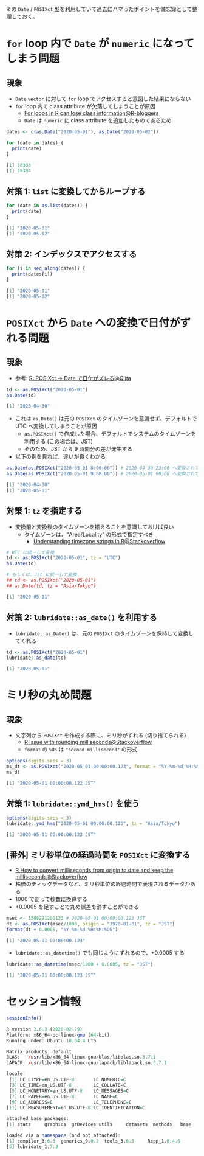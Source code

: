 R の `Date` / `POSIXct` 型を利用していて過去にハマったポイントを備忘録として整理しておく。


# `for` loop 内で `Date` が `numeric` になってしまう問題


## 現象

-   `Date` `vector` に対して `for` loop でアクセスすると意図した結果にならない
-   `for` loop 内で class attribute が欠落してしまうことが原因
    -   [For loops in R can lose class information@R-bloggers](https://www.r-bloggers.com/for-loops-in-r-can-lose-class-information/)
    -   `Date` は `numeric` に class attribute を追加したものであるため

```R
dates <- c(as.Date("2020-05-01"), as.Date("2020-05-02"))

for (date in dates) {
  print(date)
}
```

```R
[1] 18383
[1] 18384
```


## 対策 1: `list` に変換してからループする

```R
for (date in as.list(dates)) {
  print(date)
}
```

```R
[1] "2020-05-01"
[1] "2020-05-02"
```


## 対策 2: インデックスでアクセスする

```R
for (i in seq_along(dates)) {
  print(dates[i])
}
```

```R
[1] "2020-05-01"
[1] "2020-05-02"
```


# `POSIXct` から `Date` への変換で日付がずれる問題


## 現象

-   参考: [R: POSIXct -> Date で日付がズレる@Qiita](https://qiita.com/kota9/items/657c8c0ac5092e3ec1ff)

```R
td <- as.POSIXct("2020-05-01")
as.Date(td)
```

```R
[1] "2020-04-30"
```



-   これは `as.Date()` は元の `POSIXct` のタイムゾーンを意識せず、デフォルトで UTC へ変換してしまうことが原因
    -   `as.POSIXct()` で作成した場合、デフォルトでシステムのタイムゾーンを利用する (この場合は、JST)
    -   そのため、JST から 9 時間分の差が発生する
-   以下の例を見れば、違いが良くわかる

```R
as.Date(as.POSIXct("2020-05-01 8:00:00")) # 2020-04-30 23:00 へ変換されてから、時間情報が削除されている
as.Date(as.POSIXct("2020-05-01 9:00:00")) # 2020-05-01 00:00 へ変換されてから、時間情報が削除されている
```

```R
[1] "2020-04-30"
[1] "2020-05-01"
```


## 対策 1: `tz` を指定する

-   変換前と変換後のタイムゾーンを揃えることを意識しておけば良い
    -   タイムゾーンは、&ldquo;Area/Locality&rdquo; の形式で指定すべき
        -   [Understanding timezone strings in R@Stackoverflow](https://stackoverflow.com/questions/37205128/understanding-timezone-strings-in-r)

```R
# UTC に統一して変換
td <- as.POSIXct("2020-05-01", tz = "UTC")
as.Date(td)

# もしくは、JST に統一して変換
## td <- as.POSIXct("2020-05-01")
## as.Date(td, tz = "Asia/Tokyo")
```

```R
[1] "2020-05-01"
```


## 対策 2: `lubridate::as_date()` を利用する

-   `lubridate::as_Date()` は、元の `POSIXct` のタイムゾーンを保持して変換してくれる

```R
td <- as.POSIXct("2020-05-01")
lubridate::as_date(td)
```

```R
[1] "2020-05-01"
```


# ミリ秒の丸め問題


## 現象

-   文字列から `POSIXct` を作成する際に、ミリ秒がずれる (切り捨てられる)
    -   [R issue with rounding milliseconds@Stackoverflow](https://stackoverflow.com/questions/10931972/r-issue-with-rounding-milliseconds)
    -   `format` の `%OS` は `"second.millisecond"` の形式

```R
options(digits.secs = 3)
ms_dt <- as.POSIXct("2020-05-01 00:00:00.123", format = "%Y-%m-%d %H:%M:%OS")
ms_dt
```

```R
[1] "2020-05-01 00:00:00.122 JST"
```


## 対策 1: `lubridate::ymd_hms()` を使う

```R
options(digits.secs = 3)
lubridate::ymd_hms("2020-05-01 00:00:00.123", tz = "Asia/Tokyo")
```

```R
[1] "2020-05-01 00:00:00.123 JST"
```


## [番外] ミリ秒単位の経過時間を `POSIXct` に変換する

-   [R How to convert milliseconds from origin to date and keep the milliseconds@Stackoverflow](https://stackoverflow.com/questions/49828433/r-how-to-convert-milliseconds-from-origin-to-date-and-keep-the-milliseconds)
-   株価のティックデータなど、ミリ秒単位の経過時間で表現されるデータがある
-   1000 で割って秒数に換算する
-   +0.0005 を足すことで丸め誤差を消すことができる

```R
msec <- 1588291200123 # 2020-05-01 00:00:00.123 JST
dt <- as.POSIXct(msec/1000, origin = "1970-01-01", tz = "JST")
format(dt + 0.0005, "%Y-%m-%d %H:%M:%OS")
```

```R
[1] "2020-05-01 00:00:00.123"
```



-   `lubridate::as_datetime()` でも同じようにずれるので、+0.0005 する

```R
lubridate::as_datetime(msec/1000 + 0.0005, tz = "JST")
```

```R
[1] "2020-05-01 00:00:00.123 JST"
```


# セッション情報

```R
sessionInfo()
```

```R
R version 3.6.3 (2020-02-29)
Platform: x86_64-pc-linux-gnu (64-bit)
Running under: Ubuntu 18.04.4 LTS

Matrix products: default
BLAS:   /usr/lib/x86_64-linux-gnu/blas/libblas.so.3.7.1
LAPACK: /usr/lib/x86_64-linux-gnu/lapack/liblapack.so.3.7.1

locale:
 [1] LC_CTYPE=en_US.UTF-8       LC_NUMERIC=C
 [3] LC_TIME=en_US.UTF-8        LC_COLLATE=C
 [5] LC_MONETARY=en_US.UTF-8    LC_MESSAGES=C
 [7] LC_PAPER=en_US.UTF-8       LC_NAME=C
 [9] LC_ADDRESS=C               LC_TELEPHONE=C
[11] LC_MEASUREMENT=en_US.UTF-8 LC_IDENTIFICATION=C

attached base packages:
[1] stats     graphics  grDevices utils     datasets  methods   base

loaded via a namespace (and not attached):
[1] compiler_3.6.3  generics_0.0.2  tools_3.6.3     Rcpp_1.0.4.6
[5] lubridate_1.7.8
```
